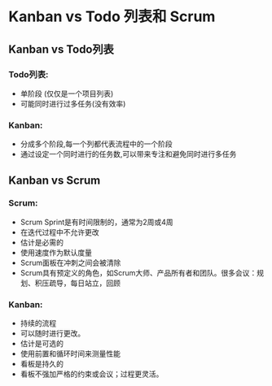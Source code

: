 Kanban vs Todo 列表和 Scrum
==============================

Kanban vs Todo列表
--------------------

### Todo列表:

- 单阶段 (仅仅是一个项目列表)
- 可能同时进行过多任务(没有效率)

### Kanban:

- 分成多个阶段,每一个列都代表流程中的一个阶段
- 通过设定一个同时进行的任务数,可以带来专注和避免同时进行多任务

Kanban vs Scrum
---------------

### Scrum:

- Scrum Sprint是有时间限制的，通常为2周或4周
- 在迭代过程中不允许更改
- 估计是必需的
- 使用速度作为默认度量
- Scrum面板在冲刺之间会被清除
- Scrum具有预定义的角色，如Scrum大师、产品所有者和团队。很多会议：规划、积压疏导，每日站立，回顾

### Kanban:

- 持续的流程
- 可以随时进行更改。
- 估计是可选的
- 使用前置和循环时间来测量性能
- 看板是持久的
- 看板不强加严格的约束或会议；过程更灵活。